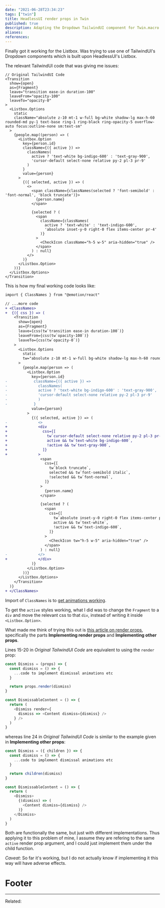 ```yaml
---
date: "2021-06-28T23:34:23"
tags: ["twin"]
title: HeadlessUI render props in Twin
published: true
description: Adapting the Dropdown TailwindUI component for Twin.macro
aliases:
references:
---
```


Finally got it working for the Listbox. Was trying to use one of TailwindUI's Dropdown components which is built upon HeadlessUI's Listbox.

The relevant TailwindUI code that was giving me issues:

```js{16-21}
// Original TailwindUI Code
<Transition
  show={open}
  as={Fragment}
  leave="transition ease-in duration-100"
  leaveFrom="opacity-100"
  leaveTo="opacity-0"
>
  <Listbox.Options
	static
	className="absolute z-10 mt-1 w-full bg-white shadow-lg max-h-60 rounded-md py-1 text-base ring-1 ring-black ring-opacity-5 overflow-auto focus:outline-none sm:text-sm"
  >
	{people.map((person) => (
	  <Listbox.Option
		key={person.id}
		className={({ active }) =>
		  classNames(
			active ? 'text-white bg-indigo-600' : 'text-gray-900',
			'cursor-default select-none relative py-2 pl-3 pr-9'
		  )
		}
		value={person}
	  >
		{({ selected, active }) => (
		  <>
			<span className={classNames(selected ? 'font-semibold' : 'font-normal', 'block truncate')}>
			  {person.name}
			</span>

			{selected ? (
			  <span
				className={classNames(
				  active ? 'text-white' : 'text-indigo-600',
				  'absolute inset-y-0 right-0 flex items-center pr-4'
				)}
			  >
				<CheckIcon className="h-5 w-5" aria-hidden="true" />
			  </span>
			) : null}
		  </>
		)}
	  </Listbox.Option>
	))}
  </Listbox.Options>
</Transition>
```

This is how my final working code looks like:

```diff
import { ClassNames } from "@emotion/react"

// ...more code
+ <ClassNames>
+  {({ css }) => (
    <Transition
      show={open}
      as={Fragment}
      leave={css(tw`transition ease-in duration-100`)}
      leaveFrom={css(tw`opacity-100`)}
      leaveTo={css(tw`opacity-0`)}
    >
      <Listbox.Options
        static
        tw="absolute z-10 mt-1 w-full bg-white shadow-lg max-h-60 rounded-md py-1 text-base ring-1 ring-black ring-opacity-5 overflow-auto focus:outline-none sm:text-sm"
      >
        {people.map(person => (
          <Listbox.Option
            key={person.id}
-            className={({ active }) =>
-              classNames(
-              active ? 'text-white bg-indigo-600' : 'text-gray-900',
-              'cursor-default select-none relative py-2 pl-3 pr-9'
-              )
-            }
            value={person}
          >
            {({ selected, active }) => (
-              <>
+              <div
+                css={[
+                  tw`cursor-default select-none relative py-2 pl-3 pr-9`,
+                  active && tw`text-white bg-indigo-600`,
+                  !active && tw`text-gray-900`,
+                ]}
+              >
                <span
                  css={[
                    tw`block truncate`,
                    selected && tw`font-semibold italic`,
                    !selected && tw`font-normal`,
                  ]}
                >
                  {person.name}
                </span>

                {selected ? (
                  <span
                    css={[
                      tw`absolute inset-y-0 right-0 flex items-center pr-4`,
                      active && tw`text-white`,
                      !active && tw`text-indigo-600`,
                    ]}
                  >
                    <CheckIcon tw="h-5 w-5" aria-hidden="true" />
                  </span>
                ) : null}
-              </>
+              </div>
            )}
          </Listbox.Option>
        ))}
      </Listbox.Options>
    </Transition>
  )}
+ </ClassNames>
```

Import of `ClassNames` is to [get animations working](202106281736-enabling-animations-of-tailwindui-in-twin).

To get the `active` styles working, what I did was to change the `Fragment` to a `div` and move the relevant css to that `div`, instead of writing it inside `<Listbox.Option>`.

What made me think of trying this out is [this article on render props](https://blog.logrocket.com/react-reference-guide-render-props/#renderprops), specifically the parts **Implementing render props** and **Implementing other props**.

Lines 15-20 in _Original TailwindUI Code_ are equivalent to using the `render` prop:

```js
const Dismiss = (props) => {
  const dismiss = () => {
    ...code to implement dismissal animations etc
  }

  return props.render(dismiss)
}

const DismissableContent = () => {
  return (
    <Dismiss render={
      dismiss => <Content dismiss={dismiss} />
    } />
  )
}
```

whereas line 24 in _Original TailwindUI Code_ is similar to the example given in **Implementing other props**:

```js
const Dismiss = ({ children }) => {
  const dismiss = () => {
    ...code to implement dismissal animations etc
  }

  return children(dismiss)
}

const DismissableContent = () => {
  return (
    <Dismiss>
      {(dismiss) => (
        <Content dismiss={dismiss} />
      )}
    </Dismiss>
  )
}
```

Both are functionally the same, but just with different implementations. Thus applying it to this problem of mine, I assume they are refering to the same `active` render prop argument, and I could just implement them under the child function.

_Caveat_: So far it's working, but I do not actually know if implementing it this way will have adverse effects.

# Footer

---

Related:
